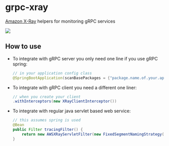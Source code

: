 # grpc-xray
[Amazon X-Ray](https://aws.amazon.com/xray/) helpers for monitoring gRPC services

![](https://xunnanxu.github.io/2018/11/25/Monitor-gRPC-Microservices-in-Kubernetes-with-Amazon-X-Ray/xray.png)

## How to use
 
 - To integrate with gRPC server you only need one line if you use gRPC spring:
 
    ```java
    // in your application config class
    @SpringBootApplication(scanBasePackages = {"package.name.of.your.app", "org.xcorpion"})
    ```


 - To integrate with gRPC client you need a different one liner:
 
    ```java
    // when you create your client
    .withInterceptors(new XRayClientInterceptor())
    ```

 - To integrate with regular java servlet based web service:
 
    ```java
    // this assumes spring is used
    @Bean
    public Filter tracingFilter() {
        return new AWSXRayServletFilter(new FixedSegmentNamingStrategy("Your Service"));
    }
    ```
